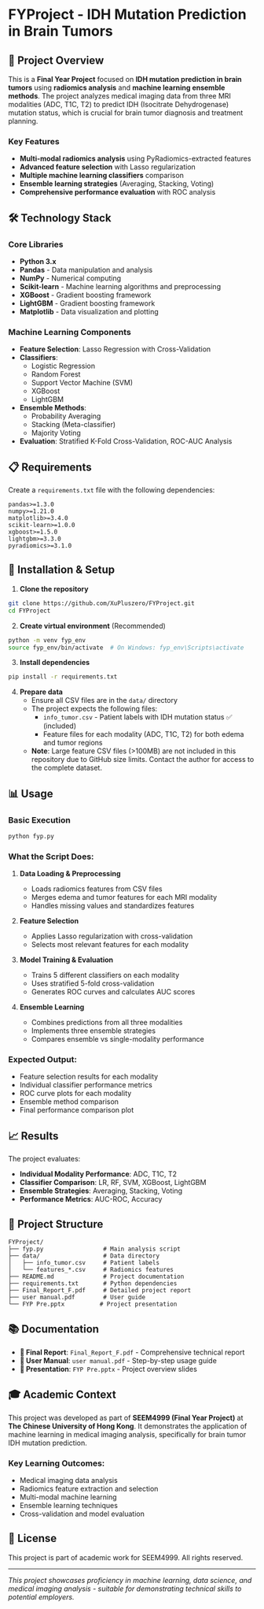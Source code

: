 # FYProject - IDH Mutation Prediction in Brain Tumors

## 🎯 Project Overview

This is a **Final Year Project** focused on **IDH mutation prediction in brain tumors** using **radiomics analysis** and **machine learning ensemble methods**. The project analyzes medical imaging data from three MRI modalities (ADC, T1C, T2) to predict IDH (Isocitrate Dehydrogenase) mutation status, which is crucial for brain tumor diagnosis and treatment planning.

### Key Features
- **Multi-modal radiomics analysis** using PyRadiomics-extracted features
- **Advanced feature selection** with Lasso regularization
- **Multiple machine learning classifiers** comparison
- **Ensemble learning strategies** (Averaging, Stacking, Voting)
- **Comprehensive performance evaluation** with ROC analysis

## 🛠️ Technology Stack

### Core Libraries
- **Python 3.x**
- **Pandas** - Data manipulation and analysis
- **NumPy** - Numerical computing
- **Scikit-learn** - Machine learning algorithms and preprocessing
- **XGBoost** - Gradient boosting framework
- **LightGBM** - Gradient boosting framework
- **Matplotlib** - Data visualization and plotting

### Machine Learning Components
- **Feature Selection**: Lasso Regression with Cross-Validation
- **Classifiers**: 
  - Logistic Regression
  - Random Forest
  - Support Vector Machine (SVM)
  - XGBoost
  - LightGBM
- **Ensemble Methods**:
  - Probability Averaging
  - Stacking (Meta-classifier)
  - Majority Voting
- **Evaluation**: Stratified K-Fold Cross-Validation, ROC-AUC Analysis

## 📋 Requirements

Create a `requirements.txt` file with the following dependencies:

```
pandas>=1.3.0
numpy>=1.21.0
matplotlib>=3.4.0
scikit-learn>=1.0.0
xgboost>=1.5.0
lightgbm>=3.3.0
pyradiomics>=3.1.0
```

## 🚀 Installation & Setup

1. **Clone the repository**
```bash
git clone https://github.com/XuPluszero/FYProject.git
cd FYProject
```

2. **Create virtual environment** (Recommended)
```bash
python -m venv fyp_env
source fyp_env/bin/activate  # On Windows: fyp_env\Scripts\activate
```

3. **Install dependencies**
```bash
pip install -r requirements.txt
```

4. **Prepare data**
   - Ensure all CSV files are in the `data/` directory
   - The project expects the following files:
     - `info_tumor.csv` - Patient labels with IDH mutation status ✅ (included)
     - Feature files for each modality (ADC, T1C, T2) for both edema and tumor regions
   - **Note**: Large feature CSV files (>100MB) are not included in this repository due to GitHub size limits. Contact the author for access to the complete dataset.

## 📊 Usage

### Basic Execution
```bash
python fyp.py
```

### What the Script Does:

1. **Data Loading & Preprocessing**
   - Loads radiomics features from CSV files
   - Merges edema and tumor features for each MRI modality
   - Handles missing values and standardizes features

2. **Feature Selection**
   - Applies Lasso regularization with cross-validation
   - Selects most relevant features for each modality

3. **Model Training & Evaluation**
   - Trains 5 different classifiers on each modality
   - Uses stratified 5-fold cross-validation
   - Generates ROC curves and calculates AUC scores

4. **Ensemble Learning**
   - Combines predictions from all three modalities
   - Implements three ensemble strategies
   - Compares ensemble vs single-modality performance

### Expected Output:
- Feature selection results for each modality
- Individual classifier performance metrics
- ROC curve plots for each modality
- Ensemble method comparison
- Final performance comparison plot

## 📈 Results

The project evaluates:
- **Individual Modality Performance**: ADC, T1C, T2
- **Classifier Comparison**: LR, RF, SVM, XGBoost, LightGBM
- **Ensemble Strategies**: Averaging, Stacking, Voting
- **Performance Metrics**: AUC-ROC, Accuracy

## 📁 Project Structure

```
FYProject/
├── fyp.py                 # Main analysis script
├── data/                  # Data directory
│   ├── info_tumor.csv     # Patient labels
│   └── features_*.csv     # Radiomics features
├── README.md              # Project documentation
├── requirements.txt       # Python dependencies
├── Final_Report_F.pdf     # Detailed project report
├── user manual.pdf        # User guide
└── FYP Pre.pptx          # Project presentation
```

## 📚 Documentation

- **📄 Final Report**: `Final_Report_F.pdf` - Comprehensive technical report
- **📖 User Manual**: `user manual.pdf` - Step-by-step usage guide
- **🎯 Presentation**: `FYP Pre.pptx` - Project overview slides

## 🎓 Academic Context

This project was developed as part of **SEEM4999 (Final Year Project)** at **The Chinese University of Hong Kong**. It demonstrates the application of machine learning in medical imaging analysis, specifically for brain tumor IDH mutation prediction.

### Key Learning Outcomes:
- Medical imaging data analysis
- Radiomics feature extraction and selection
- Multi-modal machine learning
- Ensemble learning techniques
- Cross-validation and model evaluation

## 📄 License

This project is part of academic work for SEEM4999. All rights reserved.

---

*This project showcases proficiency in machine learning, data science, and medical imaging analysis - suitable for demonstrating technical skills to potential employers.* 
